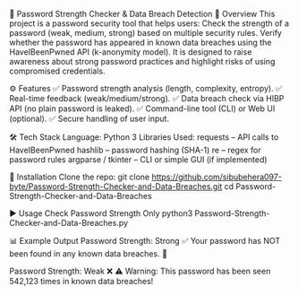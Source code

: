 🔐 Password Strength Checker & Data Breach Detection
📌 Overview
This project is a password security tool that helps users:
Check the strength of a password (weak, medium, strong) based on multiple security rules.
Verify whether the password has appeared in known data breaches using the HaveIBeenPwned API (k-anonymity model).
It is designed to raise awareness about strong password practices and highlight risks of using compromised credentials.

⚙️ Features
✅ Password strength analysis (length, complexity, entropy).
✅ Real-time feedback (weak/medium/strong).
✅ Data breach check via HIBP API (no plain password is leaked).
✅ Command-line tool (CLI) or Web UI (optional).
✅ Secure handling of user input.

🛠️ Tech Stack
Language: Python 3
Libraries Used:
requests – API calls to HaveIBeenPwned
hashlib – password hashing (SHA-1)
re – regex for password rules
argparse / tkinter – CLI or simple GUI (if implemented)

🚀 Installation
Clone the repo:
git clone https://github.com/sibubehera097-byte/Password-Strength-Checker-and-Data-Breaches.git
cd Password-Strength-Checker-and-Data-Breaches

▶️ Usage
Check Password Strength Only
python3 Password-Strength-Checker-and-Data-Breaches.py 

📊 Example Output
Password Strength: Strong ✅
Your password has NOT been found in any known data breaches. 🎉

Password Strength: Weak ❌
⚠️ Warning: This password has been seen 542,123 times in known data breaches!
